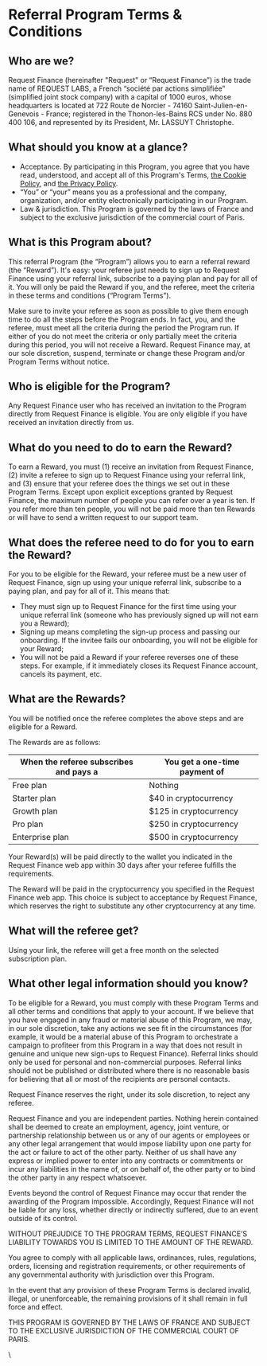 # Referral Program Terms & Conditions

## Who are we? <a href="#docs-internal-guid-f5a1c120-7fff-955f-1f87-9d275129f3b4" id="docs-internal-guid-f5a1c120-7fff-955f-1f87-9d275129f3b4"></a>

Request Finance (hereinafter "Request" or “Request Finance”) is the trade name of REQUEST LABS, a French “société par actions simplifiée” (simplified joint stock company) with a capital of 1000 euros, whose headquarters is located at 722 Route de Norcier - 74160 Saint-Julien-en-Genevois - France; registered in the Thonon-les-Bains RCS under No. 880 400 106, and represented by its President, Mr. LASSUYT Christophe.

## What should you know at a glance?

* Acceptance. By participating in this Program, you agree that you have read, understood, and accept all of this Program's Terms, [the Cookie Policy](https://support.request.finance/legal/cookies), and [the Privacy Policy](https://support.request.finance/legal/privacy).
* “You” or “your” means you as a professional and the company, organization, and/or entity electronically participating in our Program.
* Law & jurisdiction. This Program is governed by the laws of France and subject to the exclusive jurisdiction of the commercial court of Paris.

## What is this Program about?

This referral Program (the “Program”) allows you to earn a referral reward (the “Reward”). It's easy: your referee just needs to sign up to Request Finance using your referral link, subscribe to a paying plan and pay for all of it. You will only be paid the Reward if you, and the referee, meet the criteria in these terms and conditions (“Program Terms”).

Make sure to invite your referee as soon as possible to give them enough time to do all the steps before the Program ends. In fact, you, and the referee, must meet all the criteria during the period the Program run. If either of you do not meet the criteria or only partially meet the criteria during this period, you will not receive a Reward. Request Finance may, at our sole discretion, suspend, terminate or change these Program and/or Program Terms without notice.

## Who is eligible for the Program?

Any Request Finance user who has received an invitation to the Program directly from Request Finance is eligible. You are only eligible if you have received an invitation directly from us.

## What do you need to do to earn the Reward?

To earn a Reward, you must (1) receive an invitation from Request Finance, (2) invite a referee to sign up to Request Finance using your referral link, and (3) ensure that your referee does the things we set out in these Program Terms. Except upon explicit exceptions granted by Request Finance, the maximum number of people you can refer over a year is ten. If you refer more than ten people, you will not be paid more than ten Rewards or will have to send a written request to our support team.&#x20;

## What does the referee need to do for you to earn the Reward?

For you to be eligible for the Reward, your referee must be a new user of Request Finance, sign up using your unique referral link, subscribe to a paying plan, and pay for all of it. This means that:

* They must sign up to Request Finance for the first time using your unique referral link (someone who has previously signed up will not earn you a Reward);
* Signing up means completing the sign-up process and passing our onboarding. If the invitee fails our onboarding, you will not be eligible for your Reward;
* You will not be paid a Reward if your referee reverses one of these steps. For example, if it immediately closes its Request Finance account, cancels its payment, etc.

## What are the Rewards?

You will be notified once the referee completes the above steps and are eligible for a Reward.&#x20;

The Rewards are as follows:&#x20;

| When the referee subscribes and pays a | You get a one-time payment of  |
| -------------------------------------- | ------------------------------ |
| Free plan                              | Nothing                        |
| Starter plan                           | $40 in cryptocurrency          |
| Growth plan                            | $125 in cryptocurrency         |
| Pro plan                               | $250 in cryptocurrency         |
| Enterprise plan                        | $500 in cryptocurrency         |

Your Reward(s) will be paid directly to the wallet you indicated in the Request Finance web app within 30 days after your referee fulfills the requirements.

The Reward will be paid in the cryptocurrency you specified in the Request Finance web app. This choice is subject to acceptance by Request Finance, which reserves the right to substitute any other cryptocurrency at any time.&#x20;

## What will the referee get?&#x20;

Using your link, the referee will get a free month on the selected subscription plan.&#x20;

## What other legal information should you know?

To be eligible for a Reward, you must comply with these Program Terms and all other terms and conditions that apply to your account. If we believe that you have engaged in any fraud or material abuse of this Program, we may, in our sole discretion, take any actions we see fit in the circumstances (for example, it would be a material abuse of this Program to orchestrate a campaign to profiteer from this Program in a way that does not result in genuine and unique new sign-ups to Request Finance). Referral links should only be used for personal and non-commercial purposes. Referral links should not be published or distributed where there is no reasonable basis for believing that all or most of the recipients are personal contacts.

Request Finance reserves the right, under its sole discretion, to reject any referee.&#x20;

Request Finance and you are independent parties. Nothing herein contained shall be deemed to create an employment, agency, joint venture, or partnership relationship between us or any of our agents or employees or any other legal arrangement that would impose liability upon one party for the act or failure to act of the other party. Neither of us shall have any express or implied power to enter into any contracts or commitments or incur any liabilities in the name of, or on behalf of, the other party or to bind the other party in any respect whatsoever.

Events beyond the control of Request Finance may occur that render the awarding of the Program impossible. Accordingly, Request Finance will not be liable for any loss, whether directly or indirectly suffered, due to an event outside of its control.&#x20;

WITHOUT PREJUDICE TO THE PROGRAM TERMS, REQUEST FINANCE’S LIABILITY TOWARDS YOU IS LIMITED TO THE AMOUNT OF THE REWARD.

You agree to comply with all applicable laws, ordinances, rules, regulations, orders, licensing and registration requirements, or other requirements of any governmental authority with jurisdiction over this Program.

In the event that any provision of these Program Terms is declared invalid, illegal, or unenforceable, the remaining provisions of it shall remain in full force and effect.

THIS PROGRAM IS GOVERNED BY THE LAWS OF FRANCE AND SUBJECT TO THE EXCLUSIVE JURISDICTION OF THE COMMERCIAL COURT OF PARIS.

\
